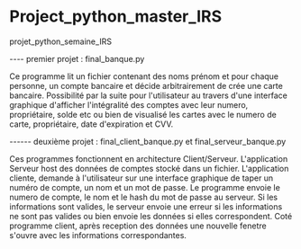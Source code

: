 # Project_python_master_IRS
projet_python_semaine_IRS




---- premier projet : final_banque.py

Ce programme lit un fichier contenant des noms prénom et pour chaque personne, un compte bancaire et décide arbitrairement de crée une carte bancaire. Possibilité par la suite pour l'utilisateur au travers d'une interface graphique d'afficher l'intégralité des comptes avec leur numero, propriétaire, solde etc ou bien de visualisé les cartes avec le numero de carte, propriétaire, date d'expiration et CVV.



------ deuxième projet : final_client_banque.py et final_serveur_banque.py

Ces programmes fonctionnent en architecture Client/Serveur. L'application Serveur host des données de comptes stocké dans un fichier. L'application cliente, demande à l'utilisateur sur une interface graphique de taper un numéro de compte, un nom et un mot de passe. Le programme envoie le numero de compte, le nom et le hash du mot de passe au serveur. Si les informations sont valides, le serveur envoie une erreur si les informations ne sont pas valides ou bien envoie les données si elles correspondent. Coté programme client, après reception des données une nouvelle fenetre s'ouvre avec les informations correspondantes.